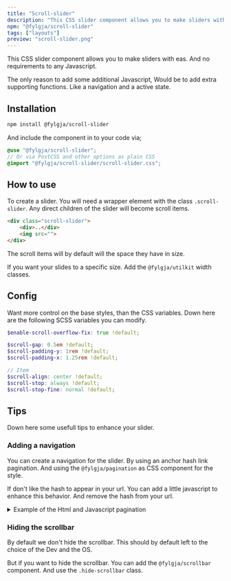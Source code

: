 ```yaml
---
title: "Scroll-slider"
description: "This CSS slider component allows you to make sliders with eas. And no requirements to any Javascript"
npm: "@fylgja/scroll-slider"
tags: ["layouts"]
preview: "scroll-slider.png"
---
```


This CSS slider component allows you to make sliders with eas.
And no requirements to any Javascript.

The only reason to add some additional Javascript,
Would be to add extra supporting functions.
Like a navigation and a active state.

## Installation

```bash
npm install @fylgja/scroll-slider
```

And include the component in to your code via;

```scss
@use "@fylgja/scroll-slider";
// Or via PostCSS and other options as plain CSS
@import "@fylgja/scroll-slider/scroll-slider.css";
```

## How to use

To create a slider.
You will need a wrapper element with the class `.scroll-slider`.
Any direct children of the slider will become scroll items.

```html
<div class="scroll-slider">
    <div>..</div>
    <img src="">
</div>
```

The scroll items will by default will the space they have in size.

If you want your slides to a specific size.
Add the `@fylgja/utilkit` width classes.

## Config

Want more control on the base styles, than the CSS variables.
Down here are the following SCSS variables you can modify.

```scss
$enable-scroll-overflow-fix: true !default;

$scroll-gap: 0.5em !default;
$scroll-padding-y: 1rem !default;
$scroll-padding-x: 1.25rem !default;

// Item
$scroll-align: center !default;
$scroll-stop: always !default;
$scroll-stop-fine: normal !default;
```

## Tips

Down here some usefull tips to enhance your slider.

### Adding a navigation

You can create a navigation for the slider.
By using an anchor hash link pagination.
And using the `@fylgja/pagination` as CSS component for the style.

If don't like the hash to appear in your url.
You can add a little javascript to enhance this behavior.
And remove the hash from your url.

<details class="faq-panel"><summary>Example of the Html and Javascript pagination</summary>

```html
<div class="scroll-slider">
    <div id="scroll-item-1">..</div>
    <div id="scroll-item-2">..</div>
</div>
<div class="pagination my-1" aria-label="pagination">
    <a href="#scroll-item-1" class="pagination-link" onclick="scrollToElement()">
        <span><span class="aria-hidden">Go to slide </span>1</span>
    </a>
    <a href="#scroll-item-2" class="pagination-link" onclick="scrollToElement()">
        <span><span class="aria-hidden">Go to slide </span>2</span>
    </a>
</div>
<script>
    const scrollToElement = () => {
        const id = event.target.attributes.href.value.split("#")[1];
        event.preventDefault();
        document.getElementById(id).scrollIntoView();
    }
</script>
```

> An event listener would have been better. But this is just sample 😉

</details>

### Hiding the scrollbar

By default we don't hide the scrollbar.
This should by default left to the choice of the Dev and the OS.

But if you want to hide the scrollbar.
You can add the `@fylgja/scrollbar` component.
And use the `.hide-scrollbar` class.
